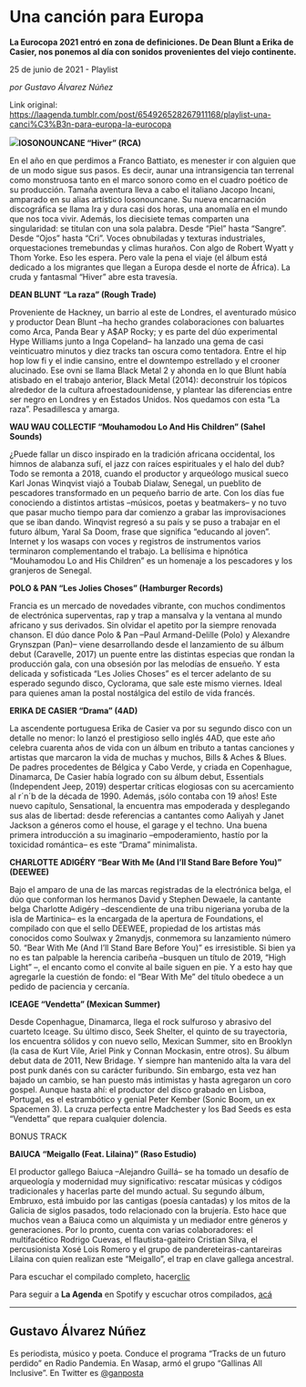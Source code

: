 # Una canción para Europa

**La Eurocopa 2021 entró en zona de definiciones. De Dean Blunt a Erika de Casier, nos ponemos al día con sonidos provenientes del viejo continente.**

25 de junio de 2021 - Playlist

_por Gustavo Álvarez Núñez_

Link original: https://laagenda.tumblr.com/post/654926528267911168/playlist-una-canci%C3%B3n-para-europa-la-eurocopa

![](https://64.media.tumblr.com/ef876de068e7b8f29b85b0ed30072c5d/df19bc61f0dc2bc6-7a/s500x750/7855ecef02c4fac7de7aa6004e17835d3620e983.jpg)**IOSONOUNCANE “Hiver” (RCA)**  

En el año en que perdimos a Franco Battiato, es menester ir con alguien que de un modo sigue sus pasos. Es decir, aunar una intransigencia tan terrenal como monstruosa tanto en el marco sonoro como en el cuadro poético de su producción. Tamaña aventura lleva a cabo el italiano Jacopo Incani, amparado en su alias artístico Iosonouncane. Su nueva encarnación discográfica se llama Ira y dura casi dos horas, una anomalía en el mundo que nos toca vivir. Además, los diecisiete temas comparten una singularidad: se titulan con una sola palabra. Desde “Piel” hasta “Sangre”. Desde “Ojos” hasta “Cri”. Voces obnubiladas y texturas industriales, orquestaciones tremebundas y climas huraños. Con algo de Robert Wyatt y Thom Yorke. Eso les espera. Pero vale la pena el viaje (el álbum está dedicado a los migrantes que llegan a Europa desde el norte de África). La cruda y fantasmal “Hiver” abre esta travesía.

**DEAN BLUNT “La raza” (Rough Trade)**  

Proveniente de Hackney, un barrio al este de Londres, el aventurado músico y productor Dean Blunt –ha hecho grandes colaboraciones con baluartes como Arca, Panda Bear y A$AP Rocky; y es parte del dúo experimental Hype Williams junto a Inga Copeland– ha lanzado una gema de casi veinticuatro minutos y diez tracks tan oscura como tentadora. Entre el hip hop low fi y el indie cansino, entre el downtempo estrellado y el crooner alucinado. Ese ovni se llama Black Metal 2 y ahonda en lo que Blunt había atisbado en el trabajo anterior, Black Metal (2014): deconstruir los tópicos alrededor de la cultura afroestadounidense, y plantear las diferencias entre ser negro en Londres y en Estados Unidos. Nos quedamos con esta “La raza”. Pesadillesca y amarga.

**WAU WAU COLLECTIF “Mouhamodou Lo And His Children” (Sahel Sounds)**  

¿Puede fallar un disco inspirado en la tradición africana occidental, los himnos de alabanza sufí, el jazz con raíces espirituales y el halo del dub? Todo se remonta a 2018, cuando el productor y arqueólogo musical sueco Karl Jonas Winqvist viajó a Toubab Dialaw, Senegal, un pueblito de pescadores transformado en un pequeño barrio de arte. Con los días fue conociendo a distintos artistas –músicos, poetas y beatmakers– y no tuvo que pasar mucho tiempo para dar comienzo a grabar las improvisaciones que se iban dando. Winqvist regresó a su país y se puso a trabajar en el futuro álbum, Yaral Sa Doom, frase que significa “educando al joven”. Internet y los wasaps con voces y registros de instrumentos varios terminaron complementando el trabajo. La bellísima e hipnótica “Mouhamodou Lo and His Children” es un homenaje a los pescadores y los granjeros de Senegal.

**POLO & PAN “Les Jolies Choses” (Hamburger Records)**  

Francia es un mercado de novedades vibrante, con muchos condimentos de electrónica superventas, rap y trap a mansalva y la ventana al mundo africano y sus derivados. Sin olvidar el apetito por la siempre renovada chanson. El dúo dance Polo & Pan –Paul Armand-Delille (Polo) y Alexandre Grynszpan (Pan)– viene desarrollando desde el lanzamiento de su álbum debut (Caravelle, 2017) un puente entre las distintas especias que rondan la producción gala, con una obsesión por las melodías de ensueño. Y esta delicada y sofisticada “Les Jolies Choses” es el tercer adelanto de su esperado segundo disco, Cyclorama, que sale este mismo viernes. Ideal para quienes aman la postal nostálgica del estilo de vida francés.

**ERIKA DE CASIER “Drama” (4AD)**  

La ascendente portuguesa Erika de Casier va por su segundo disco con un detalle no menor: lo lanzó el prestigioso sello inglés 4AD, que este año celebra cuarenta años de vida con un álbum en tributo a tantas canciones y artistas que marcaron la vida de muchas y muchos, Bills & Aches & Blues. De padres procedentes de Bélgica y Cabo Verde, y criada en Copenhague, Dinamarca, De Casier había logrado con su álbum debut, Essentials (Independent Jeep, 2019) despertar críticas elogiosas con su acercamiento al r´n´b de la década de 1990. Además, ¡sólo contaba con 19 años! Este nuevo capítulo, Sensational, la encuentra mas empoderada y desplegando sus alas de libertad: desde referencias a cantantes como Aaliyah y Janet Jackson a géneros como el house, el garage y el techno. Una buena primera introducción a su imaginario –empoderamiento, hastío por la toxicidad romántica– es este “Drama” minimalista.

**CHARLOTTE ADIGÉRY “Bear With Me (And I’ll Stand Bare Before You)” (DEEWEE)**  

Bajo el amparo de una de las marcas registradas de la electrónica belga, el dúo que conforman los hermanos David y Stephen Dewaele, la cantante belga Charlotte Adigéry –descendiente de una tribu nigeriana yoruba de la isla de Martinica– es la encargada de la apertura de Foundations, el compilado con que el sello DEEWEE, propiedad de los artistas más conocidos como Soulwax y 2manydjs, conmemora su lanzamiento número 50. “Bear With Me (And I’ll Stand Bare Before You)” es irresistible. Si bien ya no es tan palpable la herencia caribeña –busquen un título de 2019, “High Light” –, el encanto como el convite al baile siguen en pie. Y a esto hay que agregarle la cuestión de fondo: el “Bear With Me” del título obedece a un pedido de paciencia y cercanía.

**ICEAGE “Vendetta” (Mexican Summer)**  

Desde Copenhague, Dinamarca, llega el rock sulfuroso y abrasivo del cuarteto Iceage. Su último disco, Seek Shelter, el quinto de su trayectoria, los encuentra sólidos y con nuevo sello, Mexican Summer, sito en Brooklyn (la casa de Kurt Vile, Ariel Pink y Connan Mockasin, entre otros). Su álbum debut data de 2011, New Bridage. Y siempre han mantenido alta la vara del post punk danés con su carácter furibundo. Sin embargo, esta vez han bajado un cambio, se han puesto más intimistas y hasta agregaron un coro gospel. Aunque hasta ahí: el productor del disco grabado en Lisboa, Portugal, es el estrambótico y genial Peter Kember (Sonic Boom, un ex Spacemen 3). La cruza perfecta entre Madchester y los Bad Seeds es esta “Vendetta” que repara cualquier dolencia.

BONUS TRACK

**BAIUCA “Meigallo (Feat. Lilaina)” (Raso Estudio)**  

El productor gallego Baiuca –Alejandro Guillá– se ha tomado un desafío de arqueología y modernidad muy significativo: rescatar músicas y códigos tradicionales y hacerlas parte del mundo actual. Su segundo álbum, Embruxo, está imbuido por las cantigas (poesía cantadas) y los mitos de la Galicia de siglos pasados, todo relacionado con la brujería. Esto hace que muchos vean a Baiuca como un alquimista y un mediador entre géneros y generaciones. Por lo pronto, cuenta con varias colaboradores: el multifacético Rodrigo Cuevas, el flautista-gaiteiro Cristian Silva, el percusionista Xosé Lois Romero y el grupo de pandereteiras-cantareiras Lilaina con quien realizan este “Meigallo”, el trap en clave gallega ancestral.

Para escuchar el compilado completo, hacer[clic](https://t.umblr.com/redirect?z=https%3A%2F%2Fopen.spotify.com%2Fembed%2Fplaylist%2F3yU2bPYJWFMSNQIMkIJnxB&t=YjE4MGU1YTI3NDVlNjZmZjYxNzk2MzAzOWMzYWFhMzg3YmRiYzhkYyxHdFJDUlhiQg%3D%3D&b=t%3AXDz46txpppLgDp7rJlWQpw&p=https%3A%2F%2Flaagenda.tumblr.com%2Fpost%2F654926528267911168%2Fplaylist-una-canci%25C3%25B3n-para-europa-la-eurocopa&m=1&ts=1705436594)

Para seguir a **La Agenda** en Spotify y escuchar otros compilados, [acá](https://t.umblr.com/redirect?z=https%3A%2F%2Fopen.spotify.com%2Fuser%2Fsw7jovcft51wn1tjheb4njibk&t=Yjc0YzYwNDYyMjA5ZjdiMWVjNzU5MGUzNWRmMmYzMjI0MWQ5NjBjYyxHdFJDUlhiQg%3D%3D&b=t%3AXDz46txpppLgDp7rJlWQpw&p=https%3A%2F%2Flaagenda.tumblr.com%2Fpost%2F654926528267911168%2Fplaylist-una-canci%25C3%25B3n-para-europa-la-eurocopa&m=1&ts=1705436594)

  




---

 Gustavo Álvarez Núñez
----------------------

Es periodista, músico y poeta. Conduce el programa “Tracks de un futuro perdido” en Radio Pandemia. En Wasap, armó el grupo “Gallinas All Inclusive”. En Twitter es [@ganposta](https://twitter.com/ganposta?lang=es)

